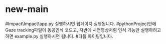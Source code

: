 # new-main
#Impact\Impact\app.py 실행하시면 웹페이지 실행됩니다.
#pythonProject안에 Gaze tracking파일이 동공인식 코드고, 저번에 시연영상처럼 인식 기능만 실행하려고 하면 example.py 실행하시면 됩니다.
#다들 화이팅입니다.
